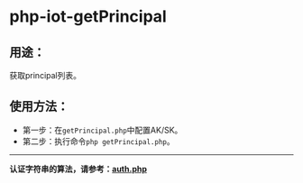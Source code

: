 # php-iot-getPrincipal

## 用途：

获取principal列表。

## 使用方法：

* 第一步：在`getPrincipal.php`中配置AK/SK。
* 第二步：执行命令`php getPrincipal.php`。

---

**认证字符串的算法，请参考：[auth.php](../../authorization/auth.php)**